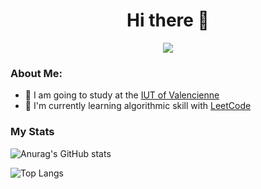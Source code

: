 <div align="center">
  <h1>Hi there 👋</h1>
  <img src="https://komarev.com/ghpvc/?username=SlicedPotatoes&style=flat-square&color=blue"/>
</div>

### About Me:

- 🔭 I am going to study at the [IUT of Valencienne](https://www.uphf.fr/iut)
- 🌱 I'm currently learning algorithmic skill with [LeetCode](https://leetcode.com/)

### My Stats

![Anurag's GitHub stats](https://github-readme-stats.vercel.app/api?username=SlicedPotatoes&show_icons=true&theme=tokyonight)

![Top Langs](https://github-readme-stats.vercel.app/api/top-langs/?username=SlicedPotatoes&theme=tokyonight&layout=compact)
